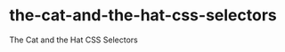the-cat-and-the-hat-css-selectors
=================================

The Cat and the Hat CSS Selectors
